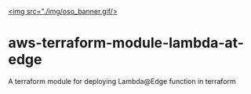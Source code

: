 [<img src="./img/oso_banner.gif/>](https://osodevops.io)

# aws-terraform-module-lambda-at-edge
A terraform module for deploying Lambda@Edge function in terraform
